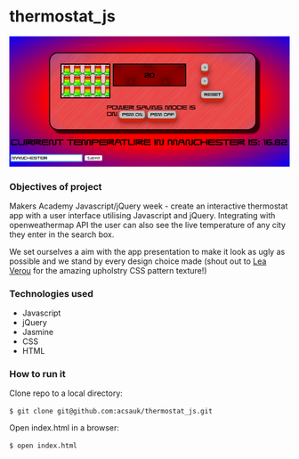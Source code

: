 # thermostat_js

![](/interface.png)

### Objectives of project

Makers Academy Javascript/jQuery week - create an interactive thermostat app with a user interface utilising Javascript and jQuery. Integrating with openweathermap API the user can also see the live temperature of any city they enter in the search box.

We set ourselves a aim with the app presentation to make it look as ugly as possible and we stand by every design choice made (shout out to [Lea Verou](http://lea.verou.me/css3patterns/) for the amazing upholstry CSS pattern texture!)

### Technologies used

- Javascript
- jQuery
- Jasmine
- CSS
- HTML

### How to run it

Clone repo to a local directory:

``$ git clone git@github.com:acsauk/thermostat_js.git``

Open index.html in a browser:

``$ open index.html``
